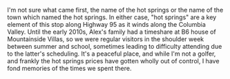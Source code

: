 I'm not sure what came first, the name of the hot springs or the name of the town which named the hot springs. In either case, "hot springs" are a key element of this stop along Highway 95 as it winds along the Columbia Valley. Until the early 2010s, Alex's family had a timeshare at B6 house of Mountainside Villas, so we were regular visitors in the shoulder week between summer and school, sometimes leading to difficulty attending due to the latter's scheduling. It's a peaceful place, and while I'm not a golfer, and frankly the hot springs prices have gotten wholly out of control, I have fond memories of the times we spent there. 